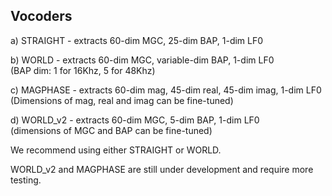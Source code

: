 Vocoders
--------

a) STRAIGHT - extracts 60-dim MGC, 25-dim BAP, 1-dim LF0 

b) WORLD - extracts 60-dim MGC, variable-dim BAP, 1-dim LF0 <br/>
(BAP dim: 1 for 16Khz, 5 for 48Khz) 

c) MAGPHASE - extracts 60-dim mag, 45-dim real, 45-dim imag, 1-dim LF0 <br/>
(Dimensions of mag, real and imag can be fine-tuned)

d) WORLD_v2 - extracts 60-dim MGC, 5-dim BAP, 1-dim LF0 <br/>
(dimensions of MGC and BAP can be fine-tuned)

We recommend using either STRAIGHT or WORLD. 

WORLD_v2 and MAGPHASE are still under development and require more testing. 
